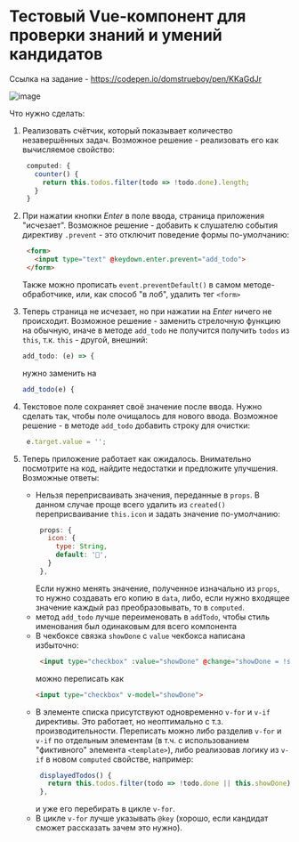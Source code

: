 # Тестовый Vue-компонент для проверки знаний и умений кандидатов

Ссылка на задание - https://codepen.io/domstrueboy/pen/KKaGdJr

![image](https://user-images.githubusercontent.com/4390354/115524572-bbdd1b00-a2a7-11eb-81da-f5dad32cdcdb.png)

Что нужно сделать:
1. Реализовать счётчик, который показывает количество незавершённых задач. Возможное решение - реализовать его как вычисляемое свойство:
   ```js
    computed: {
      counter() {
        return this.todos.filter(todo => !todo.done).length;
      }
    }
   ```
2. При нажатии кнопки *Enter* в поле ввода, страница приложения "исчезает". Возможное решение - добавить к слушателю события директиву `.prevent` - это отключит поведение формы по-умолчанию:
   ```html
    <form>
      <input type="text" @keydown.enter.prevent="add_todo">
    </form>
   ```
    Также можно прописать `event.preventDefault()` в самом методе-обработчике, или, как способ "в лоб", удалить тег `<form>`
3. Теперь страница не исчезает, но при нажатии на *Enter* ничего не происходит. Возможное решение - заменить стрелочную функцию на обычную, иначе в методе `add_todo` не получится получить `todos` из `this`, т.к. `this` - другой, внешний:
   ```js
   add_todo: (e) => {
   ```
    нужно заменить на
   ```js
   add_todo(e) {
   ```
4. Текстовое поле сохраняет своё значение после ввода. Нужно сделать так, чтобы поле очищалось для нового ввода. Возможное решение - в методе `add_todo` добавить строку для очистки:
   ```js
    e.target.value = '';
   ```
5. Теперь приложение работает как ожидалось. Внимательно посмотрите на код, найдите недостатки и предложите улучшения. Возможные ответы:

   * Нельзя переприсваивать значения, переданные в `props`.
    В данном случае проще всего удалить из `created()` переприсваивание `this.icon` и задать значение по-умолчанию:
     ```js
      props: {
        icon: {
          type: String,
          default: '🚀',
        }
      },
     ```
     Если нужно менять значение, полученное изначально из `props`, то нужно создавать его копию в `data`, либо, если нужно входящее значение каждый раз преобразовывать, то в `computed`.
   * метод `add_todo` лучше переименовать в `addTodo`, чтобы стиль именования был одинаковым для всего компонента
   * В чекбоксе связка `showDone` с `value` чекбокса написана избыточно:
     ```html
      <input type="checkbox" :value="showDone" @change="showDone = !showDone">
     ```
     можно переписать как
     ```html
     <input type="checkbox" v-model="showDone">
     ```
   * В элементе списка присутствуют одновременно `v-for` и `v-if` директивы. Это работает, но неоптимально с т.з. производительности. Переписать можно либо разделив `v-for` и `v-if` по отдельным элементам (в т.ч. с использованием "фиктивного" элемента `<template>`), либо реализовав логику из `v-if` в новом `computed` свойстве, например:
     ```js
      displayedTodos() {
        return this.todos.filter(todo => !todo.done || this.showDone);
      },
     ```
      и уже его перебирать в цикле `v-for`.
   * В цикле `v-for` лучше указывать `@key` (хорошо, если кандидат сможет рассказать зачем это нужно).
      
 
